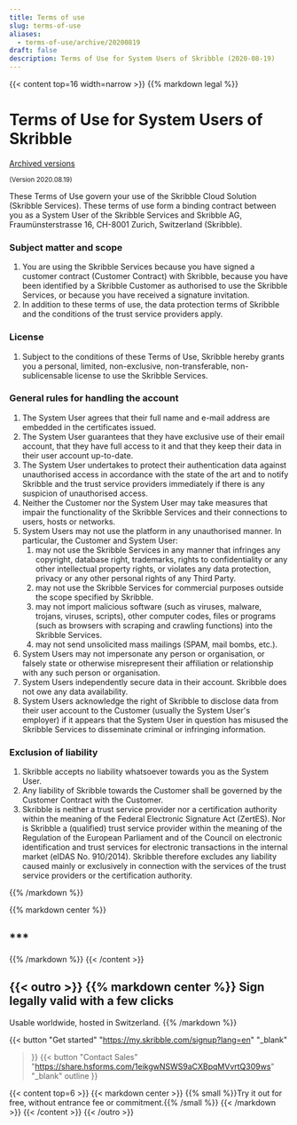 ```yaml
---
title: Terms of use
slug: terms-of-use
aliases:
  - terms-of-use/archive/20200819
draft: false
description: Terms of Use for System Users of Skribble (2020-08-19)
---
```


{{< content top=16 width=narrow >}}
{{% markdown legal %}}
# Terms of Use for System Users of Skribble

[Archived versions](/terms-of-use/archive)

<small>(Version 2020.08.19)</small>

These Terms of Use govern your use of the Skribble Cloud Solution (Skribble Services). These terms of use form a binding contract between you as a System User of the Skribble Services and Skribble AG, Fraumünsterstrasse 16, CH-8001 Zurich, Switzerland (Skribble).

### Subject matter and scope
1. You are using the Skribble Services because you have signed a customer contract	(Customer Contract) with Skribble, because you have been identified by a Skribble	Customer as authorised to use the Skribble Services, or because you have received a	signature invitation.
2. In addition to these terms of use, the data protection terms of Skribble and the conditions of the trust service providers apply.

### License
1. Subject to the conditions of these Terms of Use, Skribble hereby grants you a personal, limited, non-exclusive, non-transferable, non-sublicensable license to use the Skribble Services.

### General rules for handling the account
1. The System User agrees that their full name and e-mail address are embedded in the certificates issued. 
2. The System User guarantees that they have exclusive use of their email account, that they have full access to it and that they keep their data in their user account up-to-date.
3. The System User undertakes to protect their authentication data against unauthorised	access in accordance with the state of the art and to notify Skribble and the trust service 	providers immediately if there is any suspicion of unauthorised access.
4. Neither the Customer nor the System User may take measures that impair the functionality 	of the Skribble Services and their connections to users, hosts or networks.
5. System Users may not use the platform in any unauthorised manner. In particular, the	Customer and System User:
    1. may not use the Skribble Services in any manner that infringes any copyright, database right, trademarks, rights to confidentiality or any other intellectual property rights, or violates any data protection, privacy or any other personal rights of any Third Party.
    2. may not use the Skribble Services for commercial purposes outside the scope specified by Skribble.
    3. may not import malicious software (such as viruses, malware, trojans, viruses, scripts), other computer codes, files or programs (such as browsers with scraping and crawling functions) into the Skribble Services.
    4. may not send unsolicited mass mailings (SPAM, mail bombs, etc.).
6. System Users may not impersonate any person or organisation, or falsely state or otherwise misrepresent their affiliation or relationship with any such person or organisation.
7. System Users independently secure data in their account. Skribble does not owe any data 	availability.
8. System Users acknowledge the right of Skribble to disclose data from their user account to the Customer (usually the System User's employer) if it appears that the System User in question has misused the Skribble Services to disseminate criminal or infringing information.

### Exclusion of liability
1. Skribble accepts no liability whatsoever towards you as the System User.
2. Any liability of Skribble towards the Customer shall be governed by the Customer Contract with the Customer.
3. Skribble is neither a trust service provider nor a certification authority within the meaning of the Federal Electronic Signature Act (ZertES). Nor is Skribble a (qualified) trust service provider within the meaning of the Regulation of the European Parliament and of the Council on electronic identification and trust services for electronic transactions in the internal market (eIDAS No. 910/2014). Skribble therefore excludes any liability caused mainly or exclusively in connection with the services of the trust service providers or the certification authority.


{{% /markdown %}}

{{% markdown center %}}
## ***
{{% /markdown %}}
{{< /content >}}

[//]: # (--------------------------------------------------------------------------------------------------------------)

{{< outro >}}
{{% markdown center %}}
Sign legally valid with 
a few clicks
---
Usable worldwide, hosted in Switzerland.
{{% /markdown %}}

{{< button
  "Get started"
  "https://my.skribble.com/signup?lang=en"
  "_blank"
>}}
{{< button
  "Contact Sales"
  "https://share.hsforms.com/1eikgwNSWS9aCXBpqMVvrtQ309ws"
  "_blank"
  outline
>}}

{{< content top=6 >}}
{{< markdown center >}}
{{% small %}}Try it out for free, 
without entrance fee or commitment.{{% /small %}} 
{{< /markdown >}}
{{< /content >}}
{{< /outro >}}